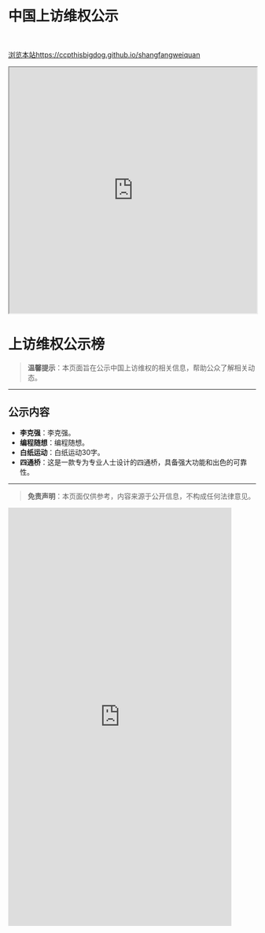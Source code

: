 # 中国上访维权公示

<br />

[浏览本站https://ccpthisbigdog.github.io/shangfangweiquan](https://ccpthisbigdog.github.io/shangfangweiquan/)


<iframe src="https://ccpthisdog.org" width="100%" height="500"></iframe>

# 上访维权公示榜

> **温馨提示**：本页面旨在公示中国上访维权的相关信息，帮助公众了解相关动态。

---

## 公示内容

- **李克强**：李克强。
- **编程随想**：编程随想。
- **白纸运动**：白纸运动30字。
- **四通桥**：这是一款专为专业人士设计的四通桥，具备强大功能和出色的可靠性。

---

> **免责声明**：本页面仅供参考，内容来源于公开信息，不构成任何法律意见。
<iframe
height=850
width=90%
src="https://ccpthisdog.org"
frameborder=0
allowfullscreen>
</iframe>